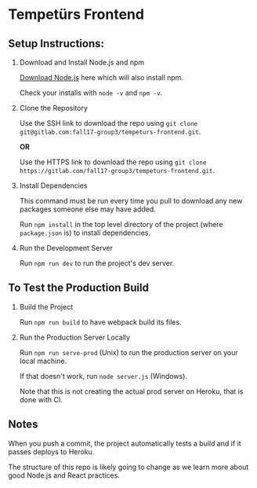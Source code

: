 # Tempetürs Frontend

## Setup Instructions:

1. Download and Install Node.js and npm

    [Download Node.js](https://nodejs.org/en/download/) here which will also install npm.
    
    Check your installs with `node -v` and `npm -v`.

2. Clone the Repository

    Use the SSH link to download the repo using `git clone git@gitlab.com:fall17-group3/tempeturs-frontend.git`.
    
    **OR**
    
    Use the HTTPS link to download the repo using `git clone https://gitlab.com/fall17-group3/tempeturs-frontend.git`.
    
3. Install Dependencies 

    This command must be run every time you pull to download any new packages someone else may have added.
    
    Run `npm install` in the top level directory of the project (where `package.json` is) to install dependencies.
    
5. Run the Development Server


    Run `npm run dev` to run the project's dev server.
    
    
## To Test the Production Build

1. Build the Project


    Run `npm run build` to have webpack build its files.
    
2. Run the Production Server Locally

    Run `npm run serve-prod` (Unix) to run the production server on your local machine.
    
    If that doesn't work, run `node server.js` (Windows).
    
    Note that this is not creating the actual prod server on Heroku, that is done with CI.
    
    
## Notes

When you push a commit, the project automatically tests a build and if it passes deploys to Heroku.

The structure of this repo is likely going to change as we learn more about good Node.js and React practices.


